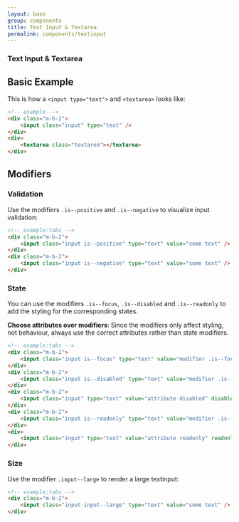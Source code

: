 ```yaml
---
layout: base
group: components
title: Text Input & Textarea
permalink: components/textinput
---
```


### Text Input & Textarea

## Basic Example

This is how a `<input type="text">` and `<textarea>` looks like:

```html
<!-- example -->
<div class="m-b-2">
    <input class="input" type="text" />
</div>
<div>
    <textarea class="textarea"></textarea>
</div>
```

## Modifiers

### Validation

Use the modifiers `.is--positive` and `.is--negative` to visualize input validation:

```html
<!-- example:tabs -->
<div class="m-b-2">
    <input class="input is--positive" type="text" value="some text" />
</div>
<div class="m-b-2">
    <input class="input is--negative" type="text" value="some text" />
</div>
```

### State

You can use the modifiers `.is--focus`, `.is--disabled` and `.is--readonly` to add the styling for the corresponding states.

<p class="hint hint--negative"><b>Choose attributes over modifiers</b>: Since the modifiers only affect styling, not behaviour, always use the correct attributes rather than state modifiers.</p>

```html
<!-- example:tabs -->
<div class="m-b-2">
    <input class="input is--focus" type="text" value="modifier .is--focus" />
</div>
<div class="m-b-2">
    <input class="input is--disabled" type="text" value="modifier .is--disabled" />
</div>
<div class="m-b-2">
    <input class="input" type="text" value="attribute disabled" disabled />
</div>
<div class="m-b-2">
    <input class="input is--readonly" type="text" value="modifier .is--readonly" />
</div>
<div>
    <input class="input" type="text" value="attribute readonly" readonly />
</div>
```

### Size

Use the modifier `.input--large` to render a large textinput:

```html
<!-- example:tabs -->
<div class="m-b-2">
    <input class="input input--large" type="text" value="some text" />
</div>
```